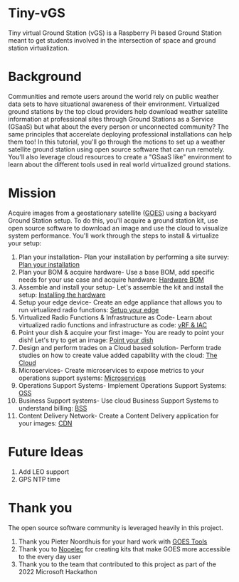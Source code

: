 # Tiny-vGS

Tiny virtual Ground Station (vGS) is a Raspberry Pi based Ground Station meant to get students involved in the intersection of space and ground station virtualization.

# Background

Communities and remote users around the world rely on public weather data sets to have situational awareness of their environment. Virtualized ground stations by the top cloud providers help download weather satellite information at professional sites through Ground Stations as a Service (GSaaS) but what about the every person or unconnected community? The same principles that accerelate deploying professional installations can help them too! In this tutorial, you'll go through the motions to set up a weather satellite ground station using open source software that can run remotely. You'll also leverage cloud resources to create a "GSaaS like" environment to learn about the different tools used in real world virtualized ground stations.

# Mission 

Acquire images from a geostationary satellite ([GOES](/Docs/GOES.md)) using a backyard Ground Station setup. To do this, you'll acquire a ground station kit, use open source software to download an image and use the cloud to visualize system performance. You'll work through the steps to install & virtualize your setup:

1. Plan your installation- Plan your installation by performing a site survey: [Plan your installation](/Docs/PLANNING.md)
3. Plan your BOM & acquire hardware- Use a base BOM, add specific needs for your use case and acquire hardware: [Hardware BOM](/Docs/SAT_HARDWARE_BOM.md)
4. Assemble and install your setup- Let's assemble the kit and install the setup: [Installing the hardware](/Docs/INSTALL.md)
5. Setup your edge device- Create an edge appliance that allows you to run virtualized radio functions: [Setup your edge](/Docs/EDGE.md)
6. Virtualized Radio Functions & Infrastructure as Code- Learn about virtualized radio functions and infrastructure as code: [vRF & IAC](/Docs/IAC_VRF.md)
7. Point your dish & acquire your first image- You are ready to point your dish! Let's try to get an image: [Point your dish](/Docs/POINTING.md)
8. Design and perform trades on a Cloud based solution- Perform trade studies on how to create value added capability with the cloud: [The Cloud](/Docs/CLOUD.md)
9. Microservices- Create microservices to expose metrics to your operations support systems: [Microservices](/Docs/MICRO.md)
10. Operations Support Systems- Implement Operations Support Systems: [OSS](/Docs/OSS.md)
11. Business Support systems- Use cloud Business Support Systems to understand billing: [BSS](/Docs/BSS.md)
12. Content Delivery Network- Create a Content Delivery application for your images: [CDN](/Docs/CDN.md)

# Future Ideas 

1. Add LEO support
2. GPS NTP time

# Thank you

The open source software community is leveraged heavily in this project. 

1. Thank you Pieter Noordhuis for your hard work with [GOES Tools](https://github.com/pietern/goestools) 
2. Thank you to [Nooelec](https://www.nooelec.com/store/) for creating kits that make GOES more accessible to the every day user
3. Thank you to the team that contributed to this project as part of the 2022 Microsoft Hackathon 




